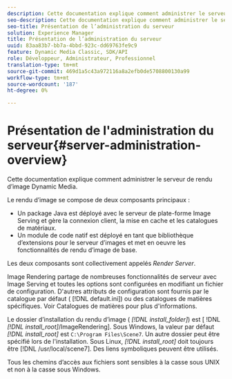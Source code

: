 ```yaml
---
description: Cette documentation explique comment administrer le serveur de rendu d’image Dynamic Media.
seo-description: Cette documentation explique comment administrer le serveur de rendu d’image Dynamic Media.
seo-title: Présentation de l’administration du serveur
solution: Experience Manager
title: Présentation de l’administration du serveur
uuid: 83aa83b7-bb7a-4bbd-923c-dd69763fe9c9
feature: Dynamic Media Classic, SDK/API
role: Développeur, Administrateur, Professionnel
translation-type: tm+mt
source-git-commit: 469d1a5c43a972116a8a2efb0de5708800130a99
workflow-type: tm+mt
source-wordcount: '187'
ht-degree: 0%

---
```



# Présentation de l&#39;administration du serveur{#server-administration-overview}

Cette documentation explique comment administrer le serveur de rendu d’image Dynamic Media.

Le rendu d’image se compose de deux composants principaux :

* Un package Java est déployé avec le serveur de plate-forme Image Serving et gère la connexion client, la mise en cache et les catalogues de matériaux.
* Un module de code natif est déployé en tant que bibliothèque d’extensions pour le serveur d’images et met en oeuvre les fonctionnalités de rendu d’image de base.

Les deux composants sont collectivement appelés *Render Server*.

Image Rendering partage de nombreuses fonctionnalités de serveur avec Image Serving et toutes les options sont configurées en modifiant un fichier de configuration. D&#39;autres attributs de configuration sont fournis par le catalogue par défaut ( [!DNL default.ini]) ou des catalogues de matières spécifiques. Voir Catalogues de matières pour plus d&#39;informations.

Le dossier d’installation du rendu d’image ( *[!DNL install_folder]*) est [ !DNL *[!DNL install_root]*/ImageRendering]. Sous Windows, la valeur par défaut *[!DNL install_root]* est `C:\Program Files\Scene7`. Un autre dossier peut être spécifié lors de l&#39;installation. Sous Linux, *[!DNL install_root]* doit toujours être [!DNL /usr/local/scene7]. Des liens symboliques peuvent être utilisés.

Tous les chemins d’accès aux fichiers sont sensibles à la casse sous UNIX et non à la casse sous Windows.
